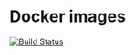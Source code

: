 # Docker images

[![Build Status](https://travis-ci.org/felipemsantos/docker-images.svg?branch=master)](https://travis-ci.org/felipemsantos/docker-images)
